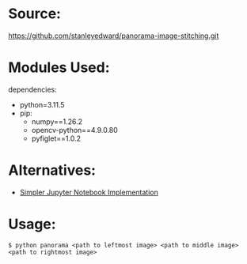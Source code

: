 # Source:
https://github.com/stanleyedward/panorama-image-stitching.git

# Modules Used:
dependencies:
  - python=3.11.5
  - pip:
      - numpy==1.26.2
      - opencv-python==4.9.0.80
      - pyfiglet==1.0.2

# Alternatives:
- [Simpler Jupyter Notebook Implementation](https://gist.github.com/tigercosmos/90a5664a3b698dc9a4c72bc0fcbd21f4)

# Usage:
`$ python panorama <path to leftmost image> <path to middle image> <path to rightmost image>`